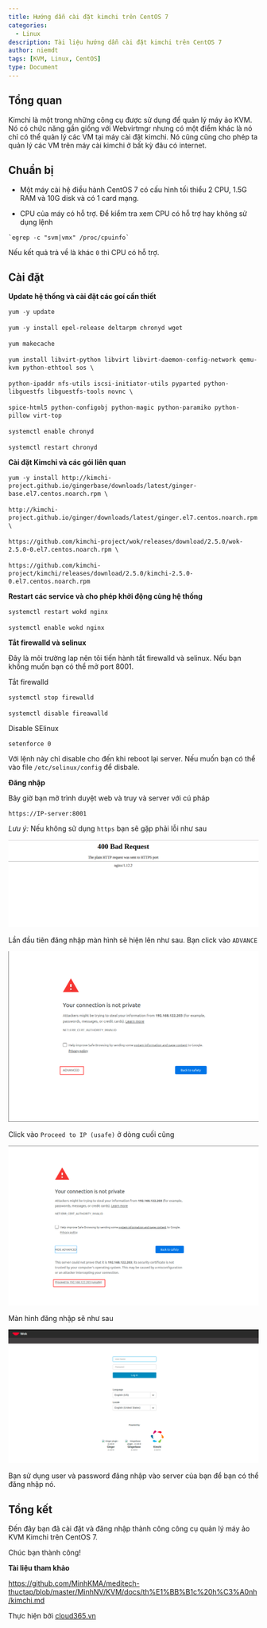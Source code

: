 ```yaml
---
title: Hướng dẫn cài đặt kimchi trên CentOS 7
categories:
  - Linux
description: Tài liệu hướng dẫn cài đặt kimchi trên CentOS 7
author: niemdt
tags: [KVM, Linux, CentOS]
type: Document
---
```


## Tổng quan

Kimchi là một trong những công cụ được sử dụng để quản lý máy ảo KVM. Nó có chức năng gần giống với Webvirtmgr nhưng có một điểm khác là nó chỉ có thể quản lý các VM tại máy cài đặt kimchi. Nó cũng cũng cho phép ta quản lý các VM trên máy cài kimchi ở bất kỳ đâu có internet.

## Chuẩn bị

- Một máy cài hệ điều hành CentOS 7 có cấu hình tối thiểu 2 CPU, 1.5G RAM và 10G disk và có 1 card mạng.

- CPU của máy có hỗ trợ. Để kiểm tra xem CPU có hỗ trợ hay không sử dụng lệnh

```
`egrep -c "svm|vmx" /proc/cpuinfo`
```

Nếu kết quả trả về là khác `0` thì CPU có hỗ trợ.

## Cài đặt

**Update hệ thống và cài đặt các goí cần thiết**

```
yum -y update

yum -y install epel-release deltarpm chronyd wget 

yum makecache

yum install libvirt-python libvirt libvirt-daemon-config-network qemu-kvm python-ethtool sos \

python-ipaddr nfs-utils iscsi-initiator-utils pyparted python-libguestfs libguestfs-tools novnc \

spice-html5 python-configobj python-magic python-paramiko python-pillow virt-top

systemctl enable chronyd

systemctl restart chronyd
```

**Cài đặt Kimchi và các gói liên quan**

```
yum -y install http://kimchi-project.github.io/gingerbase/downloads/latest/ginger-base.el7.centos.noarch.rpm \

http://kimchi-project.github.io/ginger/downloads/latest/ginger.el7.centos.noarch.rpm \

https://github.com/kimchi-project/wok/releases/download/2.5.0/wok-2.5.0-0.el7.centos.noarch.rpm \

https://github.com/kimchi-project/kimchi/releases/download/2.5.0/kimchi-2.5.0-0.el7.centos.noarch.rpm
```

**Restart các service và cho phép khởi động cùng hệ thống**

```
systemctl restart wokd nginx

systemctl enable wokd nginx
```

**Tắt firewalld và selinux**

Đây là môi trường lap nên tôi tiến hành tắt firewalld và selinux. Nếu bạn khống muốn bạn có thể mở port 8001.

Tắt firewalld

```
systemctl stop firewalld

systemctl disable fireawalld
```

Disable SElinux

```
setenforce 0
```

Với lệnh này chỉ disable cho đến khi reboot lại server. Nếu muốn bạn có thể vào file `/etc/selinux/config` để disbale.

**Đăng nhập**

Bây giờ bạn mở trình duyệt web và truy và server với cú pháp

```
https://IP-server:8001
```

*Lưu ý:* Nếu không sử dụng `https` bạn sẽ gặp phải lỗi như sau

![](/images/img-kimchi/1.png)

Lần đầu tiên đăng nhập màn hình sẽ hiện lên như sau. Bạn click vào `ADVANCE`

![](/images/img-kimchi/2.png)

Click vào `Proceed to IP (usafe)` ở dòng cuối cũng

![](/images/img-kimchi/3.png)

Màn hình đăng nhập sẽ như sau

![](/images/img-kimchi/4.png)

Bạn sử dụng user và password đăng nhập vào server của bạn để bạn có thể đăng nhập nó.

## Tổng kết

Đến đây bạn đã cài đặt và đăng nhập thành công công cụ quản lý máy ảo KVM Kimchi trên CentOS 7.

Chúc bạn thành công!

**Tài liệu tham khảo**

https://github.com/MinhKMA/meditech-thuctap/blob/master/MinhNV/KVM/docs/th%E1%BB%B1c%20h%C3%A0nh/kimchi.md

Thực hiện bởi <a href="https://cloud365.vn/" target="_blank">cloud365.vn</a>